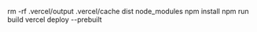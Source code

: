 rm -rf .vercel/output .vercel/cache dist node_modules
npm install
npm run build
vercel deploy --prebuilt
